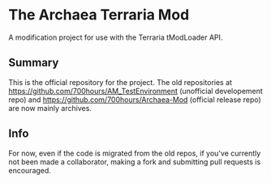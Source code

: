 # The Archaea Terraria Mod
A modification project for use with the Terraria tModLoader API.

## Summary
This is the official repository for the project. The old repositories at https://github.com/700hours/AM_TestEnvironment (unofficial developement repo) and https://github.com/700hours/Archaea-Mod (official release repo) are now mainly archives.

## Info
For now, even if the code is migrated from the old repos, if you've currently not been made a collaborator, making a fork and submitting pull requests is encouraged.